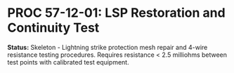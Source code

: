 # PROC 57-12-01: LSP Restoration and Continuity Test
**Status:** Skeleton - Lightning strike protection mesh repair and 4-wire resistance testing procedures.
Requires resistance < 2.5 milliohms between test points with calibrated test equipment.
